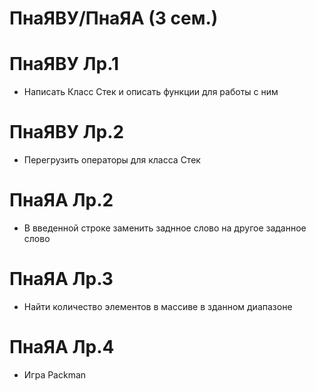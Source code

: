 # ПнаЯВУ/ПнаЯА (3 сем.)
# ПнаЯВУ Лр.1
  - Написать Класс Стек и описать функции для работы с ним
# ПнаЯВУ Лр.2
  - Перегрузить операторы для класса Стек
# ПнаЯА Лр.2
  - В введенной строке заменить заднное слово на другое заданное слово
# ПнаЯА Лр.3
  - Найти количество элементов в массиве в зданном диапазоне
# ПнаЯА Лр.4
  - Игра Packman 

